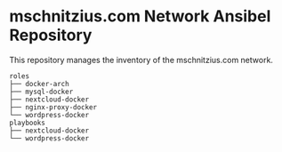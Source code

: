 
mschnitzius.com Network Ansibel Repository
=============================================

This repository manages the inventory of the mschnitzius.com network.

	roles
	├── docker-arch
	├── mysql-docker
	├── nextcloud-docker
	├── nginx-proxy-docker
	└── wordpress-docker
	playbooks
	├── nextcloud-docker
	└── wordpress-docker
